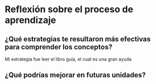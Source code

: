 # Reflexión sobre el proceso de aprendizaje
## ¿Qué estrategias te resultaron más efectivas para comprender los conceptos?
Mi estrategia fue leer el libro guía, el cual es una gran ayuda
## ¿Qué podrías mejorar en futuras unidades?
